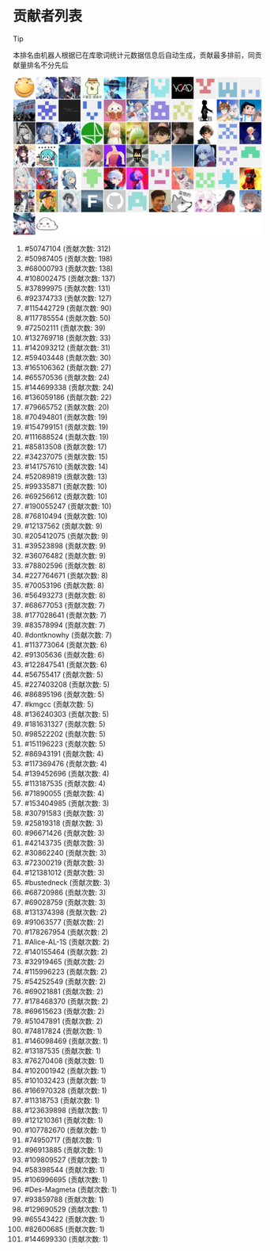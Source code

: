 # 贡献者列表

> [!TIP]
> 本排名由机器人根据已在库歌词统计元数据信息后自动生成，贡献最多排前，同贡献量排名不分先后

![贡献者头像画廊](./CONTRIBUTORS.svg)

1. #50747104 (贡献次数: 312)
2. #50987405 (贡献次数: 198)
3. #68000793 (贡献次数: 138)
4. #108002475 (贡献次数: 137)
5. #37899975 (贡献次数: 131)
6. #92374733 (贡献次数: 127)
7. #115442729 (贡献次数: 90)
8. #117785554 (贡献次数: 50)
9. #72502111 (贡献次数: 39)
10. #132769718 (贡献次数: 33)
11. #142093212 (贡献次数: 31)
12. #59403448 (贡献次数: 30)
13. #165106362 (贡献次数: 27)
14. #65570536 (贡献次数: 24)
15. #144699338 (贡献次数: 24)
16. #136059186 (贡献次数: 22)
17. #79665752 (贡献次数: 20)
18. #70494801 (贡献次数: 19)
19. #154799151 (贡献次数: 19)
20. #111688524 (贡献次数: 19)
21. #85813508 (贡献次数: 17)
22. #34237075 (贡献次数: 15)
23. #141757610 (贡献次数: 14)
24. #52089819 (贡献次数: 13)
25. #99335871 (贡献次数: 10)
26. #69256612 (贡献次数: 10)
27. #190055247 (贡献次数: 10)
28. #76810494 (贡献次数: 10)
29. #12137562 (贡献次数: 9)
30. #205412075 (贡献次数: 9)
31. #39523898 (贡献次数: 9)
32. #36076482 (贡献次数: 9)
33. #78802596 (贡献次数: 8)
34. #227764671 (贡献次数: 8)
35. #70053196 (贡献次数: 8)
36. #56493273 (贡献次数: 8)
37. #68677053 (贡献次数: 7)
38. #177028641 (贡献次数: 7)
39. #83578994 (贡献次数: 7)
40. #dontknowhy (贡献次数: 7)
41. #113773064 (贡献次数: 6)
42. #91305636 (贡献次数: 6)
43. #122847541 (贡献次数: 6)
44. #56755417 (贡献次数: 5)
45. #227403208 (贡献次数: 5)
46. #86895196 (贡献次数: 5)
47. #kmgcc (贡献次数: 5)
48. #136240303 (贡献次数: 5)
49. #181631327 (贡献次数: 5)
50. #98522202 (贡献次数: 5)
51. #151196223 (贡献次数: 5)
52. #86943191 (贡献次数: 4)
53. #117369476 (贡献次数: 4)
54. #139452696 (贡献次数: 4)
55. #113187535 (贡献次数: 4)
56. #71890055 (贡献次数: 4)
57. #153404985 (贡献次数: 3)
58. #30791583 (贡献次数: 3)
59. #25819318 (贡献次数: 3)
60. #96671426 (贡献次数: 3)
61. #42143735 (贡献次数: 3)
62. #30862240 (贡献次数: 3)
63. #72300219 (贡献次数: 3)
64. #121381012 (贡献次数: 3)
65. #bustedneck (贡献次数: 3)
66. #68720986 (贡献次数: 3)
67. #69028759 (贡献次数: 3)
68. #131374398 (贡献次数: 2)
69. #91063577 (贡献次数: 2)
70. #178267954 (贡献次数: 2)
71. #Alice-AL-1S (贡献次数: 2)
72. #140155464 (贡献次数: 2)
73. #32919465 (贡献次数: 2)
74. #115996223 (贡献次数: 2)
75. #54252549 (贡献次数: 2)
76. #69021881 (贡献次数: 2)
77. #178468370 (贡献次数: 2)
78. #69615623 (贡献次数: 2)
79. #51047891 (贡献次数: 2)
80. #74817824 (贡献次数: 1)
81. #146098469 (贡献次数: 1)
82. #13187535 (贡献次数: 1)
83. #76270408 (贡献次数: 1)
84. #102001942 (贡献次数: 1)
85. #101032423 (贡献次数: 1)
86. #166970328 (贡献次数: 1)
87. #11318753 (贡献次数: 1)
88. #123639898 (贡献次数: 1)
89. #121210361 (贡献次数: 1)
90. #107782670 (贡献次数: 1)
91. #74950717 (贡献次数: 1)
92. #96913885 (贡献次数: 1)
93. #109809527 (贡献次数: 1)
94. #58398544 (贡献次数: 1)
95. #106996695 (贡献次数: 1)
96. #Des-Magmeta (贡献次数: 1)
97. #93859788 (贡献次数: 1)
98. #129690529 (贡献次数: 1)
99. #65543422 (贡献次数: 1)
100. #82600685 (贡献次数: 1)
101. #144699330 (贡献次数: 1)
